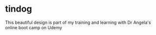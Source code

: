 # tindog
This beautiful design is part of my training and learning with Dr Angela's online boot camp on Udemy
